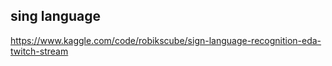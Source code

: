 ## sing language
https://www.kaggle.com/code/robikscube/sign-language-recognition-eda-twitch-stream
